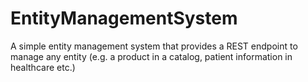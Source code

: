 # EntityManagementSystem
A simple entity management system that provides a REST endpoint to manage any entity (e.g. a product in a catalog, patient information in healthcare etc.)

